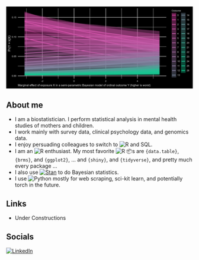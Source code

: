 
<!-- README.md is generated from README.Rmd. Please edit that file -->

![banner_plot](./blob/banner_pic.jpg)

## About me

-   I am a biostatistician. I perform statistical analysis in mental
    health studies of mothers and children.
-   I work mainly with survey data, clinical psychology data, and
    genomics data.
-   I enjoy persuading colleagues to switch to
    ![R](https://img.shields.io/static/v1?label=%20&message=%20&color=blue&logo=R)
    and SQL.
-   I am an
    ![R](https://img.shields.io/static/v1?label=%20&message=%20&color=blue&logo=R)
    enthusiast. My most favorite
    ![R](https://img.shields.io/static/v1?label=%20&message=%20&color=blue&logo=R)
    📦s are `{data.table}`, `{brms}`, and `{ggplot2}`, … and `{shiny}`,
    and `{tidyverse}`, and pretty much every package …
-   I also use
    [![Stan](https://img.shields.io/static/v1?label=%20&message=Stan&color=B2011E&https://mc-stan.org/)](https://mc-stan.org/)
    to do Bayesian statistics.
-   I use
    ![Python](https://img.shields.io/static/v1?label=%20&message=%20&color=yellow&logo=Python)
    mostly for web scraping, sci-kit learn, and potentially torch in the
    future.

## Links

-   Under Constructions

## Socials

[![LinkedIn](https://img.shields.io/static/v1?label=%20&message=%20&color=blue&logo=LinkedIn&link=https://www.linkedin.com/in/hung-pham-3b3492113/)](https://www.linkedin.com/in/hung-pham-3b3492113/)
